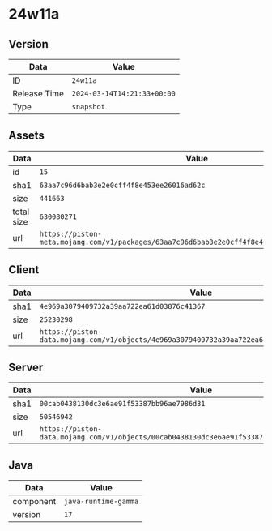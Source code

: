 # 24w11a

## Version

|**Data**        | **Value**                 |
|----------------|-------------------------|
| ID   | ```24w11a```   |
| Release Time   | ```2024-03-14T14:21:33+00:00```   |
| Type   | ```snapshot```   |

## Assets

|**Data**        | **Value**                 |
|----------------|-------------------------|
| id   | ```15```   |
| sha1   | ```63aa7c96d6bab3e2e0cff4f8e453ee26016ad62c```   |
| size   | ```441663```   |
| total size  | ```630080271```  |
| url       | ```https://piston-meta.mojang.com/v1/packages/63aa7c96d6bab3e2e0cff4f8e453ee26016ad62c/15.json``` |

## Client

|**Data**        | **Value**                 |
|----------------|-------------------------|
| sha1   | ```4e969a3079409732a39aa722ea61d03876c41367```   |
| size   | ```25230298```   |
| url       | ```https://piston-data.mojang.com/v1/objects/4e969a3079409732a39aa722ea61d03876c41367/client.jar``` |

## Server

|**Data**        | **Value**                 |
|----------------|-------------------------|
| sha1   | ```00cab0438130dc3e6ae91f53387bb96ae7986d31```   |
| size   | ```50546942```   |
| url       | ```https://piston-data.mojang.com/v1/objects/00cab0438130dc3e6ae91f53387bb96ae7986d31/server.jar``` |

## Java

|**Data**        | **Value**                 |
|----------------|-------------------------|
| component   | ```java-runtime-gamma```   |
| version   | ```17```   |